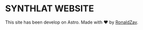 # SYNTHLAT WEBSITE
This site has been develop on Astro. Made with ❤️ by [RonaldZav](https://github.com/ronaldzav.com).